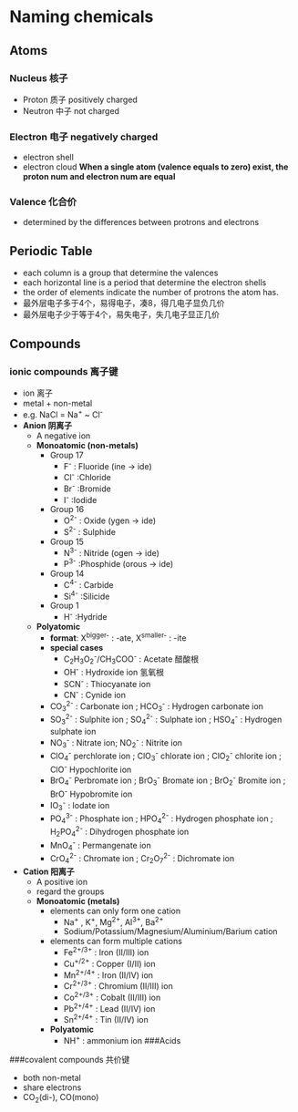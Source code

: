 # Naming chemicals
## Atoms
### Nucleus 核子
- Proton 质子 positively charged
- Neutron 中子 not charged
### Electron 电子 negatively charged
- electron shell
- electron cloud
**When a single atom (valence equals to zero) exist, the proton num and electron num are equal**

### Valence 化合价
- determined by the differences between protrons and electrons

## Periodic Table 
- each column is a group that determine the valences
- each horizontal line is a period that determine the electron shells
- the order of elements indicate the number of protrons the atom has.
- 最外层电子多于4个，易得电子，凑8，得几电子显负几价
- 最外层电子少于等于4个，易失电子，失几电子显正几价

## Compounds
### ionic compounds 离子键
  - ion 离子
  - metal + non-metal
  - e.g. NaCl = Na<sup>+</sup> ~ Cl<sup>-</sup>
  - **Anion 阴离子**
    - A negative ion
    - **Monoatomic (non-metals)**
      - Group 17
        - F<sup>-</sup> : Fluoride (ine -> ide)
        - Cl<sup>-</sup> :Chloride
        - Br<sup>-</sup> :Bromide
        - I<sup>-</sup> :Iodide
      - Group 16
        - O<sup>2-</sup> : Oxide  (ygen -> ide)
        - S<sup>2-</sup> : Sulphide
      - Group 15
        - N<sup>3-</sup> : Nitride (ogen -> ide)
        - P<sup>3-</sup> :Phosphide (orous -> ide)
      - Group 14
        - C<sup>4-</sup> : Carbide
        - Si<sup>4-</sup> :Silicide
      - Group 1
        - H<sup>-</sup> :Hydride
    - **Polyatomic**
      - **format**: X<sup>bigger-</sup> : -ate, X<sup>smaller-</sup> : -ite
      - **special cases**
        - C<sub>2</sub>H<sub>3</sub>O<sub>2</sub><sup>-</sup>/CH<sub>3</sub>COO<sup>-</sup> : Acetate 醋酸根
        - OH<sup>-</sup> : Hydroxide ion 氢氧根
        - SCN<sup>-</sup> : Thiocyanate ion
        - CN<sup>-</sup> : Cynide ion
      - CO<sub>3</sub><sup>2-</sup> : Carbonate ion ; HCO<sub>3</sub><sup>-</sup> : Hydrogen carbonate ion
      - SO<sub>3</sub><sup>2-</sup> : Sulphite ion ; SO<sub>4</sub><sup>2-</sup>  : Sulphate ion ; HSO<sub>4</sub><sup>-</sup> : Hydrogen sulphate ion
      - NO<sub>3</sub><sup>-</sup> : Nitrate ion; NO<sub>2</sub><sup>-</sup> : Nitrite ion
      - ClO<sub>4</sub><sup>-</sup> perchlorate ion ; ClO<sub>3</sub><sup>-</sup> chlorate ion ; ClO<sub>2</sub><sup>-</sup> chlorite ion ; ClO<sup>-</sup> Hypochlorite ion
      - BrO<sub>4</sub><sup>-</sup> Perbromate ion ; BrO<sub>3</sub><sup>-</sup> Bromate ion ; BrO<sub>2</sub><sup>-</sup> Bromite ion ; BrO<sup>-</sup> Hypobromite ion
      - IO<sub>3</sub><sup>-</sup> : Iodate ion
      - PO<sub>4</sub><sup>3-</sup> : Phosphate ion ; HPO<sub>4</sub><sup>2-</sup> :  Hydrogen phosphate ion ; H<sub>2</sub>PO<sub>4</sub><sup>2-</sup> :  Dihydrogen phosphate ion
      - MnO<sub>4</sub><sup>-</sup>  : Permangenate ion
      - CrO<sub>4</sub><sup>2-</sup> :  Chromate ion ; Cr<sub>2</sub>O<sub>7</sub><sup>2-</sup> :  Dichromate ion
- **Cation 阳离子**
  - A positive ion
  - regard the groups
  - **Monoatomic (metals)**
      - elements can only form one cation
        - Na<sup>+</sup> , K<sup>+</sup>, Mg<sup>2+</sup>, Al<sup>3+</sup>, Ba<sup>2+</sup>
        - Sodium/Potassium/Magnesium/Aluminium/Barium cation
      - elements can form multiple cations
        - Fe<sup>2+/3+</sup> : Iron (II/III) ion
        - Cu<sup>+/2+</sup> : Copper (I/II) ion
        - Mn<sup>2+/4+</sup> : Iron (II/IV) ion
        - Cr<sup>2+/3+</sup> : Chromium (II/III) ion
        - Co<sup>2+/3+</sup> : Cobalt (II/III) ion
        - Pb<sup>2+/4+</sup> : Lead (II/IV) ion
        - Sn<sup>2+/4+</sup> : Tin (II/IV) ion
      - **Polyatomic**
        - NH<sup>+</sup> : ammonium ion
###Acids

###covalent compounds 共价键
  - both non-metal
  - share electrons
  - CO<sub>2</sub>(di-), CO(mono)
